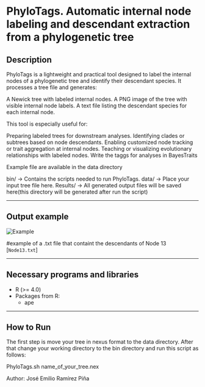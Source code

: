 # PhyloTags. Automatic internal node labeling and descendant extraction from a phylogenetic tree

## Description

PhyloTags is a lightweight and practical tool designed to label the internal nodes of a phylogenetic tree and identify their 
descendant species. It processes a tree file and generates:

A Newick tree with labeled internal nodes.
A PNG image of the tree with visible internal node labels.
A text file listing the descendant species for each internal node.

This tool is especially useful for:

Preparing labeled trees for downstream analyses.
Identifying clades or subtrees based on node descendants.
Enabling customized node tracking or trait aggregation at internal nodes.
Teaching or visualizing evolutionary relationships with labeled nodes.
Write the taggs for analyses in BayesTraits

Example file are available in the data directory

bin/ → Contains the scripts needed to run PhyloTags.
data/ → Place your input tree file here.
Results/ → All generated output files will be saved here(this directory will be generated after run the script)

---

## Output example 

![Example](example_plot.png)

#example of a .txt file that containt the descendants of Node 13
[`Node13.txt`]

---

## Necessary programs and libraries
- R (>= 4.0)
- Packages from R:
  - ape
---

## How to Run

The first step is move your tree in nexus format to the data directory. After that change your working directory to the bin directory and run this script as follows:

PhyloTags.sh name_of_your_tree.nex

Author: José Emilio Ramírez Piña

